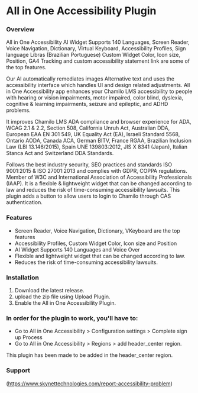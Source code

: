 All in One Accessibility Plugin
===============================

### Overview
All in One Accessibility AI Widget Supports 140 Languages, Screen Reader, Voice Navigation, Dictionary, Virtual Keyboard, Accessibility Profiles, Sign language Libras (Brazilian Portuguese) Custom Widget Color, Icon size, Position, GA4 Tracking and custom accessibility statement link are some of the top features. 

Our AI automatically remediates images Alternative text and uses the accessibility interface which handles UI and design related adjustments. All in One Accessibility app enhances your Chamilo LMS accessibility to people with hearing or vision impairments, motor impaired, color blind, dyslexia, cognitive & learning impairments, seizure and epileptic, and ADHD problems. 

It improves Chamilo LMS ADA compliance and browser experience for ADA, WCAG 2.1 & 2.2, Section 508, California Unruh Act, Australian DDA, European EAA EN 301 549, UK Equality Act (EA), Israeli Standard 5568, Ontario AODA, Canada ACA, German BITV, France RGAA, Brazilian Inclusion Law (LBI 13.146/2015), Spain UNE 139803:2012, JIS X 8341 (Japan), Italian Stanca Act and Switzerland DDA Standards. 

Follows the best industry security, SEO practices and standards ISO 9001:2015 & ISO 27001:2013 and complies with GDPR, COPPA regulations. Member of W3C and International Association of Accessibility Professionals (IAAP). It is a flexible & lightweight widget that can be changed according to law and reduces the risk of time-consuming accessibility lawsuits. 
This plugin adds a button to allow users to login to Chamilo through CAS authentication.

### Features

- Screen Reader, Voice Navigation, Dictionary, VKeyboard are the top features
- Accessibility Profiles, Custom Widget Color, Icon size and Position
- AI Widget Supports 140 Languages and Voice Over
- Flexible and lightweight widget that can be changed according to law.
- Reduces the risk of time-consuming accessibility lawsuits.

### Installation
1. Download the latest release.
2. upload the zip file using Upload Plugin.
3. Enable the All in One Accessibility Plugin.

### In order for the plugin to work, you'll have to:

* Go to All in One Accessibility > Configuration settings > Complete sign up  Process
* Go to All in One Accessibility > Regions > add header_center region.

This plugin has been made to be added in the header_center region.

### Support
(https://www.skynettechnologies.com/report-accessibility-problem)
